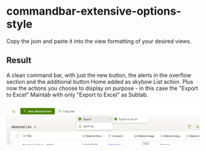 # commandbar-extensive-options-style
Copy the json and paste it into the view formatting of your desired views.

## Result
A clean command bar, with just the new button, the alerts in the overflow section and the additional button Home added as skybow List action.
Plus now the actions you choose to display on purpose - in this case the "Export to Excel" Maintab with only "Export to Excel" as Subtab.

![alt text](https://github.com/chris4skybow/SP-List-View-and-Column-Formatting-Samples/blob/main/view-commandbar-formatting-samples/commandbar-extensive-options-style/assets/ViewFormatting_CommandBar_Extensive_Options_Style.png?raw=true)